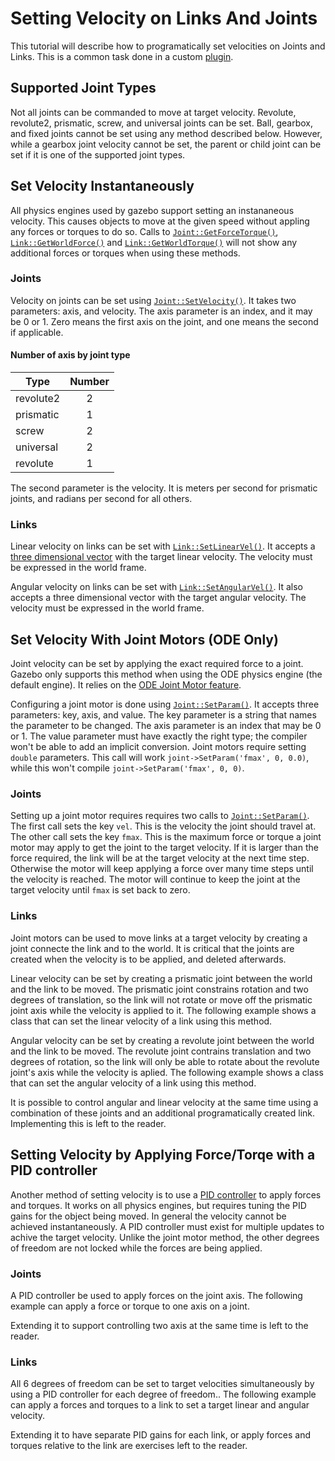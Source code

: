 # Setting Velocity on Links And Joints
This tutorial will describe how to programatically set velocities on Joints and Links.
This is a common task done in a custom [plugin](tutorials?cat=plugins).

## Supported Joint Types
Not all joints can be commanded to move at target velocity.
Revolute, revolute2, prismatic, screw, and universal joints can be set.
Ball, gearbox, and fixed joints cannot be set using any method described below.
However, while a gearbox joint velocity cannot be set, the parent or child joint can be set if it is one of the supported joint types.

## Set Velocity Instantaneously
All physics engines used by gazebo support setting an instananeous velocity.
This causes objects to move at the given speed without appling any forces or torques to do so.
Calls to [`Joint::GetForceTorque()`](http://osrf-distributions.s3.amazonaws.com/gazebo/api/7.1.0/classgazebo_1_1physics_1_1Joint.html#a85f6b25f1d0d6451a84875c18c57535d), [`Link::GetWorldForce()`](http://osrf-distributions.s3.amazonaws.com/gazebo/api/7.1.0/classgazebo_1_1physics_1_1Link.html#ab6d63e2c37c0273d1f8fd820d208f894) and [`Link::GetWorldTorque()`](http://osrf-distributions.s3.amazonaws.com/gazebo/api/7.1.0/classgazebo_1_1physics_1_1Link.html#ab4f3ec4a752b81b69198055b525cc026) will not show any additional forces or torques when using these methods.

### Joints
Velocity on joints can be set using [`Joint::SetVelocity()`](http://osrf-distributions.s3.amazonaws.com/gazebo/api/7.1.0/classgazebo_1_1physics_1_1Joint.html#ae32987acf99308e4aca7f2c399f3e731).
It takes two parameters: axis, and velocity.
The axis parameter is an index, and it may be 0 or 1.
Zero means the first axis on the joint, and one means the second if applicable.

#### Number of axis by joint type

| Type | Number |
|------------|:--------------:|
| revolute2  |        2       |
| prismatic  |        1       |
| screw      |        2       |
| universal  |        2       |
| revolute   |        1       |


The second parameter is the velocity.
It is meters per second for prismatic joints, and radians per second for all others.

### Links
Linear velocity on links can be set with [`Link::SetLinearVel()`](http://osrf-distributions.s3.amazonaws.com/gazebo/api/7.1.0/classgazebo_1_1physics_1_1Link.html#a110267b99cacd79cd377ca8619956645).
It accepts a [three dimensional vector](http://osrf-distributions.s3.amazonaws.com/gazebo/api/7.1.0/classgazebo_1_1math_1_1Vector3.html) with the target linear velocity.
The velocity must be expressed in the world frame.

Angular velocity on links can be set with [`Link::SetAngularVel()`](http://osrf-distributions.s3.amazonaws.com/gazebo/api/7.1.0/classgazebo_1_1physics_1_1Link.html#a996d99f2897ebca28979b24b7f23faa1).
It also accepts a three dimensional vector with the target angular velocity.
The velocity must be expressed in the world frame.

## Set Velocity With Joint Motors (ODE Only)
Joint velocity can be set by applying the exact required force to a joint.
Gazebo only supports this method when using the ODE physics engine (the default engine).
It relies on the [ODE Joint Motor feature](https://www.ode-wiki.org/wiki/index.php?title=Manual:_Joint_Types_and_Functions#Stops_and_motor_parameters).

Configuring a joint motor is done using [`Joint::SetParam()`](http://osrf-distributions.s3.amazonaws.com/gazebo/api/7.1.0/classgazebo_1_1physics_1_1Joint.html#a48402b4fa13b0209246396c0d726d914).
It accepts three parameters: key, axis, and value.
The key parameter is a string that names the parameter to be changed.
The axis parameter is an index that may be 0 or 1.
The value parameter must have exactly the right type; the compiler won't be able to add an implicit conversion.
Joint motors require setting `double` parameters.
This call will work `joint->SetParam('fmax', 0, 0.0)`, while this won't compile `joint->SetParam('fmax', 0, 0)`.

### Joints
Setting up a joint motor requires requires two calls to [`Joint::SetParam()`](http://osrf-distributions.s3.amazonaws.com/gazebo/api/7.1.0/classgazebo_1_1physics_1_1Joint.html#a48402b4fa13b0209246396c0d726d914).
The first call sets the key `vel`.
This is the velocity the joint should travel at.
The other call sets the key `fmax`.
This is the maximum force or torque a joint motor may apply to get the joint to the target velocity.
If it is larger than the force required, the link will be at the target velocity at the next time step.
Otherwise the motor will keep applying a force over many time steps until the velocity is reached.
The motor will continue to keep the joint at the target velocity until `fmax` is set back to zero.

### Links
Joint motors can be used to move links at a target velocity by creating a joint connecte the link and to the world.
It is critical that the joints are created when the velocity is to be applied, and deleted afterwards.

Linear velocity can be set by creating a prismatic joint between the world and the link to be moved.
The prismatic joint constrains rotation and two degrees of translation, so the link will not rotate or move off the prismatic joint axis while the velocity is applied to it.
The following example shows a class that can set the linear velocity of a link using this method.

<include from='/#include/' src='http://bitbucket.org/osrf/gazebo_tutorials/raw/default/set_velocity/examples/ode_perfect_linear.hh' />

Angular velocity can be set by creating a revolute joint between the world and the link to be moved.
The revolute joint contrains translation and two degrees of rotation, so the link will only be able to rotate about the revolute joint's axis while the velocity is aplied.
The following example shows a class that can set the angular velocity of a link using this method.

<include from='/#include/' src='http://bitbucket.org/osrf/gazebo_tutorials/raw/default/set_velocity/examples/ode_perfect_angular.hh' />

It is possible to control angular and linear velocity at the same time using a combination of these joints and an additional programatically created link.
Implementing this is left to the reader.

## Setting Velocity by Applying Force/Torqe with a PID controller
Another method of setting velocity is to use a [PID controller](http://osrf-distributions.s3.amazonaws.com/gazebo/api/7.1.0/classgazebo_1_1common_1_1PID.html) to apply forces and torques.
It works on all physics engines, but requires tuning the PID gains for the object being moved.
In general the velocity cannot be achieved instantaneously.
A PID controller must exist for multiple updates to achive the target velocity.
Unlike the joint motor method, the other degrees of freedom are not locked while the forces are being applied.

### Joints
A PID controller be used to apply forces on the joint axis.
The following example can apply a force or torque to one axis on a joint.

<include from='/#include/' src='http://bitbucket.org/osrf/gazebo_tutorials/raw/default/set_velocity/examples/pid_joint.hh' />

Extending it to support controlling two axis at the same time is left to the reader.

### Links
All 6 degrees of freedom can be set to target velocities simultaneously by using a PID controller for each degree of freedom..
The following example can apply a forces and torques to a link to set a target linear and angular velocity.

<include from='/#include/' src='http://bitbucket.org/osrf/gazebo_tutorials/raw/default/set_velocity/examples/pid_link.hh' />

Extending it to have separate PID gains for each link, or apply forces and torques relative to the link are exercises left to the reader.
